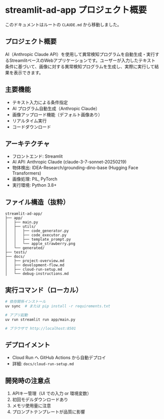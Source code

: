 # streamlit-ad-app プロジェクト概要

このドキュメントはルートの `CLAUDE.md` から移動しました。

## プロジェクト概要
AI（Anthropic Claude API）を使用して異常検知プログラムを自動生成・実行するStreamlitベースのWebアプリケーションです。ユーザーが入力したテキスト条件に基づいて、画像に対する異常検知プログラムを生成し、実際に実行して結果を表示できます。

## 主要機能
- テキスト入力による条件指定
- AI プログラム自動生成（Anthropic Claude）
- 画像アップロード機能（デフォルト画像あり）
- リアルタイム実行
- コードダウンロード

## アーキテクチャ
- フロントエンド: Streamlit
- AI API: Anthropic Claude (claude-3-7-sonnet-20250219)
- 物体検出: IDEA-Research/grounding-dino-base (Hugging Face Transformers)
- 画像処理: PIL, PyTorch
- 実行環境: Python 3.8+

## ファイル構造（抜粋）
```
streamlit-ad-app/
├── app/
│   ├── main.py
│   ├── utils/
│   │   ├── code_generator.py
│   │   ├── code_executor.py
│   │   ├── template_prompt.py
│   │   └── apple_strawberry.png
│   └── generated/
├── tests/
├── docs/
│   ├── project-overview.md
│   ├── development-flow.md
│   ├── cloud-run-setup.md
│   └── debug-instructions.md
```

## 実行コマンド（ローカル）
```bash
# 依存関係インストール
uv sync  # または pip install -r requirements.txt

# アプリ起動
uv run streamlit run app/main.py

# ブラウザで http://localhost:8501
```

## デプロイメント
- Cloud Run へ GitHub Actions から自動デプロイ
- 詳細: `docs/cloud-run-setup.md`

## 開発時の注意点
1. APIキー管理（UI での入力 or 環境変数）
2. 初回モデルダウンロードあり
3. メモリ使用量に注意
4. プロンプトテンプレートが品質に影響

